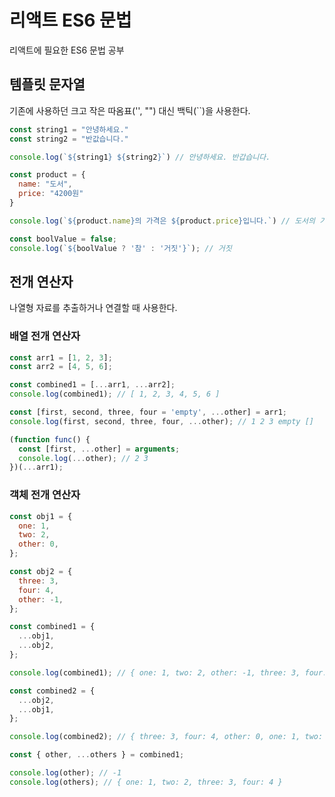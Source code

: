 # 리액트 ES6 문법
리액트에 필요한 ES6 문법 공부

## 템플릿 문자열
기존에 사용하던 크고 작은 따옴표('', "") 대신 백틱(\`\`)을 사용한다.
```javascript
const string1 = "안녕하세요."
const string2 = "반값습니다."

console.log(`${string1} ${string2}`) // 안녕하세요. 반갑습니다.

const product = {
  name: "도서",
  price: "4200원"
}

console.log(`${product.name}의 가격은 ${product.price}입니다.`) // 도서의 가격은 4200원 입니다.

const boolValue = false;
console.log(`${boolValue ? '참' : '거짓'}`); // 거짓

```

## 전개 연산자
나열형 자료를 추출하거나 연결할 때 사용한다.

### 배열 전개 연산자
```javascript
const arr1 = [1, 2, 3];
const arr2 = [4, 5, 6];

const combined1 = [...arr1, ...arr2];
console.log(combined1); // [ 1, 2, 3, 4, 5, 6 ]

const [first, second, three, four = 'empty', ...other] = arr1;
console.log(first, second, three, four, ...other); // 1 2 3 empty []

(function func() {
  const [first, ...other] = arguments;
  console.log(...other); // 2 3
})(...arr1);
```

### 객체 전개 연산자
```javascript
const obj1 = {
  one: 1,
  two: 2,
  other: 0,
};

const obj2 = {
  three: 3,
  four: 4,
  other: -1,
};

const combined1 = {
  ...obj1,
  ...obj2,
};

console.log(combined1); // { one: 1, two: 2, other: -1, three: 3, four: 4 }

const combined2 = {
  ...obj2,
  ...obj1,
};

console.log(combined2); // { three: 3, four: 4, other: 0, one: 1, two: 2 }

const { other, ...others } = combined1;

console.log(other); // -1
console.log(others); // { one: 1, two: 2, three: 3, four: 4 }
```
